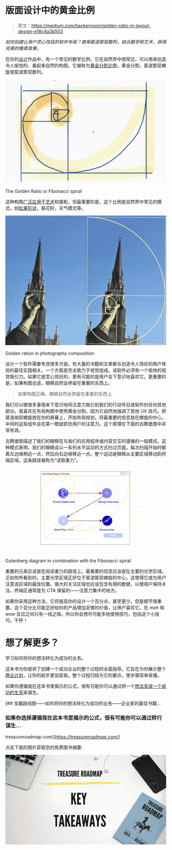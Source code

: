 # 版面设计中的黄金比例

> 原文：<https://medium.com/hackernoon/golden-ratio-in-layout-design-e18c4a3b503>

*如何创建让用户赏心悦目的软件布局？使用斐波那契数列，结合数学和艺术，获得完美的像素效果。*

在你的[设计](https://hackernoon.com/tagged/design)作品中，有一个常见的数学比例，它在自然界中很常见，可以用来创造令人愉悦的、看起来自然的构图。它被称为[黄金分割比例](https://hackernoon.com/tagged/golden-ratio)，黄金分割，斐波那契螺旋或斐波那契数列。

![](img/5fd40ca135f32705f153fd9229d59648.png)

The Golden Ratio or Fibonacci spiral

这种构图[广泛应用于艺术](https://www.google.rs/search?q=golden+ratio+in+art&rlz=1C5CHFA_enRS707RS710&source=lnms&tbm=isch&sa=X&ved=0ahUKEwjqiZf574XbAhXlNpoKHcecCr4Q_AUICigB&biw=1440&bih=731)和摄影。但最重要的是，这个比例是自然界中常见的模式。如[松果形状](https://www.google.rs/search?rlz=1C5CHFA_enRS707RS710&biw=1440&bih=731&tbm=isch&sa=1&ei=Ftv5WpCJMK6LmwWRiKP4DA&q=pinecone+golden+ratio&oq=pinecone+golden&gs_l=img.3.0.0i19k1j0i8i30i19k1l2.170426.185110.0.185960.34.18.0.0.0.0.412.1989.0j6j2j1j1.10.0....0...1c.1.64.img..25.9.1870.0..0j0i30k1j35i39k1j0i67k1j0i10i30k1j0i10i19k1.0.Ih8_mTxdi7A#imgrc=_)，葵花籽，天气模式等。

![](img/69a18f710e7d8f17a0cdc8702bea4f2f.png)

Golden ration in photography composition

设计一个软件需要考虑很多方面。有大量的书籍和文章都与创造令人惊叹的用户体验的最佳实践相关。一个方面是完全致力于视觉组成。该软件必须有一个愉快的视觉吸引力。如果它是赏心悦目的，更有可能的是用户会下意识地喜欢它。更重要的是，如果构图合适，眼睛自然会停留在重要的东西上。

> 如果构图正确，眼睛自然会停留在重要的东西上

我们可以做很多事情来下意识地将注意力吸引到我们的行动号召或软件的任何其他部分。我喜欢在布局构图中使用黄金分割，因为它自然地强调了其他 UX 技巧。把斐波纳契螺旋放在你的屏幕上，开始布局规划。将最重要的信息放在螺旋的中心。中间的这些组件会在第一眼就抓住用户的注意力。这个原理在下面的古腾堡图中非常有效。

古腾堡图描述了我们的眼睛在与我们的应用程序或内容交互时遵循的一般模式。这种模式表明，我们的眼睛会以一系列水平运动的方式扫过页面。每次扫描开始时都离左边缘稍远一点，然后向右边缘移近一点。整个运动是眼睛从主要区域移动到终端区域。这条路径被称为“读取重力”。

![](img/856fd97de12e1b2a9103f0f568d0dced.png)

Gutenberg diagram in combination with the Fibonacci spiral

重要的元素应该放在阅读重力的路径上。最重要的信息应该放在主要的光学区域。正如你所看到的，主要光学区域正好位于斐波那契螺旋的中心，这使得它成为用户注意该区域的最佳位置。强大的关注区域也应该包含有用的数据，以便用户保持关注。终端区通常是为 CTA 保留的——注意力集中的地方。

如果你采用这种方法，它将提高你的设计一个百分点，甚至更少。但是细节很重要。这个百分比可能正好给你的产品增加足够的价值，让用户喜欢它。在 *meh* 和 *wow* 反应之间只有一线之隔，所以你会想尽可能多地使用技巧，包括这个小技巧。干杯！

# 想了解更多？

学习如何将你的想法转化为成功的业务。

这本书为你提供了创建一个成功企业的整个过程的全面指导。它旨在为你展示整个[商业计划](https://treasureroadmap.com/)，让你的起步更加容易。整个过程归结为它的要点，使步骤简单易懂。

如果你遵循我在这本书里揭示的公式，很有可能你可以通过把一个[想法变成一个成功的生意](https://treasureroadmap.com/)来谋生。

[](https://treasureroadmap.com/) [## 宝藏路线图——如何将你的想法转化为成功的业务——企业家的最佳书籍…

### 如果你选择遵循我在这本书里揭示的公式，很有可能你可以通过转行谋生…

treasureroadmap.com](https://treasureroadmap.com/) 

点击下面的图片获取您的免费图书摘要:

[![](img/b2205d2ab50a6367de30dc63e1a565d9.png)](https://treasureroadmap.com/get-free-book-summary/)